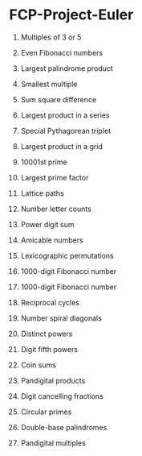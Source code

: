 # FCP-Project-Euler

1. Multiples of 3 or 5

2. Even Fibonacci numbers

3. Largest palindrome product

4. Smallest multiple

5. Sum square difference

6. Largest product in a series

7. Special Pythagorean triplet

8. Largest product in a grid

9. 10001st prime

10. Largest prime factor

11. Lattice paths

12. Number letter counts

13. Power digit sum

14. Amicable numbers

15. Lexicographic permutations

16. 1000-digit Fibonacci number

17. 1000-digit Fibonacci number

18. Reciprocal cycles

19. Number spiral diagonals

20. Distinct powers

21. Digit fifth powers

22. Coin sums

23. Pandigital products

24. Digit cancelling fractions

25. Circular primes

26. Double-base palindromes

27. Pandigital multiples



























